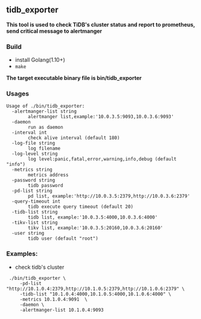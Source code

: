 tidb_exporter
------

**This tool is used to check TiDB's cluster status and report to prometheus, send critical message to alertmanger**
### Build
- install Golang(1.10+)
- `make`

**The target executable binary file is bin/tidb_exporter**

### Usages
```
Usage of ./bin/tidb_exporter:
  -alertmanger-list string
    	alertmanger list,example:'10.0.3.5:9093,10.0.3.6:9093'
  -daemon
    	run as daemon
  -interval int
    	check alive interval (default 180)
  -log-file string
    	log filename
  -log-level string
    	log level:panic,fatal,error,warning,info,debug (default "info")
  -metrics string
    	metrics address
  -password string
    	tidb password
  -pd-list string
    	pd list, example:'http://10.0.3.5:2379,http://10.0.3.6:2379'
  -query-timeout int
    	tidb execute query timeout (default 20)
  -tidb-list string
    	tidb list, example:'10.0.3.5:4000,10.0.3.6:4000'
  -tikv-list string
    	tikv list, example:'10.0.3.5:20160,10.0.3.6:20160'
  -user string
    	tidb user (default "root")
```


### Examples:
- check tidb's cluster
```
 ./bin/tidb_exporter \
     -pd-list "http://10.1.0.4:2379,http://10.1.0.5:2379,http://10.1.0.6:2379" \
     -tidb-list "10.1.0.4:4000,10.1.0.5:4000,10.1.0.6:4000" \
     -metrics 10.1.0.4:9091  \
     -daemon \
     -alertmanger-list 10.1.0.4:9093
```

	
